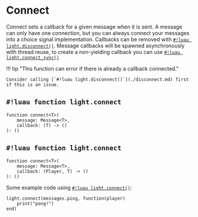 # Connect

Connect sets a callback for a given message when it is sent. A message can only have one connection, but you can always
connect your messages into a choice signal implementation. Callbacks can be removed with
[`#!luau light.disconnect()`](./disconnect.md). Message callbacks will be spawned asynchronously with thread reuse, to
create a non-yielding callback you can use [`#!luau light.connect_sync()`](./connect_sync.md)

!!! tip "This function can error if there is already a callback connected."

    Consider calling [`#!luau light.disconnect()`](./disconnect.md) first if this is an issue.

## `#!luau function light.connect`

```luau title='<!-- client --> <!-- sync --> <!-- errors -->'
function connect<T>(
    message: Message<T>,
    callback: (T) -> ()
): ()
```

## `#!luau function light.connect`

```luau title='<!-- server --> <!-- sync --> <!-- errors -->'
function connect<T>(
    message: Message<T>,
    callback: (Player, T) -> ()
): ()
```

Some example code using [`#!luau light.connect()`](./connect.md):

```luau
light.connect(messages.ping, function(player)
    print("pong!")
end)
```
